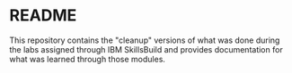 # README

This repository contains the "cleanup" versions of what was done during the labs assigned through IBM SkillsBuild and provides documentation for what was learned through those modules.
